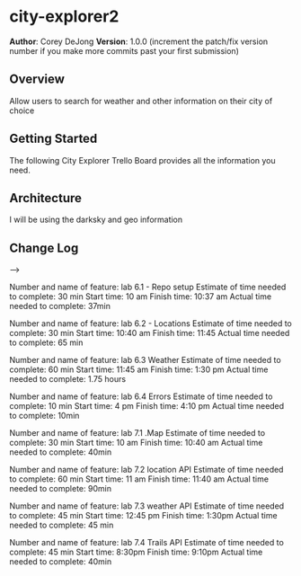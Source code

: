 # city-explorer2

**Author**: Corey DeJong
**Version**: 1.0.0 (increment the patch/fix version number if you make more commits past your first submission)

## Overview
<!-- Provide a high level overview of what this application is and why you are building it, beyond the fact that it's an assignment for this class. (i.e. What's your problem domain?) -->
Allow users to search for weather and other information on their city of choice

## Getting Started
<!-- What are the steps that a user must take in order to build this app on their own machine and get it running? -->
The following City Explorer Trello Board provides all the information you need.

## Architecture
<!-- Provide a detailed description of the application design. What technologies (languages, libraries, etc) you're using, and any other relevant design information. -->
I will be using the darksky and geo information

## Change Log
<!-- Use this area to document the iterative changes made to your application as each feature is successfully implemented. Use time stamps. Here's an examples:

01-01-2001 4:59pm - Application now has a fully-functional express server, with a GET route for the location resource.

## Credits and Collaborations
<!-- Give credit (and a link) to other people or resources that helped you build this application. -->
-->




Number and name of feature: lab 6.1 - Repo setup
Estimate of time needed to complete: 30 min
Start time: 10 am
Finish time: 10:37 am
Actual time needed to complete: 37min

Number and name of feature: lab 6.2 - Locations
Estimate of time needed to complete: 30 min
Start time: 10:40 am
Finish time: 11:45
Actual time needed to complete: 65 min

Number and name of feature: lab 6.3 Weather
Estimate of time needed to complete: 60 min
Start time: 11:45 am
Finish time: 1:30 pm
Actual time needed to complete: 1.75 hours

Number and name of feature: lab 6.4 Errors
Estimate of time needed to complete: 10 min
Start time: 4 pm
Finish time: 4:10 pm
Actual time needed to complete: 10min 

Number and name of feature: lab 7.1 .Map
Estimate of time needed to complete: 30 min
Start time: 10 am
Finish time: 10:40 am
Actual time needed to complete: 40min 

Number and name of feature: lab 7.2 location API
Estimate of time needed to complete: 60 min
Start time: 11 am
Finish time: 11:40 am
Actual time needed to complete: 90min 

Number and name of feature: lab 7.3 weather API
Estimate of time needed to complete: 45 min
Start time: 12:45 pm
Finish time: 1:30pm
Actual time needed to complete:  45 min

Number and name of feature: lab 7.4 Trails API
Estimate of time needed to complete: 45 min
Start time: 8:30pm
Finish time: 9:10pm
Actual time needed to complete:  40min